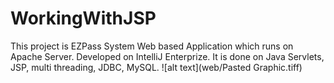 # WorkingWithJSP

This project is EZPass System Web based Application which runs on Apache Server. Developed on IntelliJ Enterprize.
It is done on Java Servlets, JSP, multi threading, JDBC, MySQL. 
![alt text](web/Pasted Graphic.tiff)
